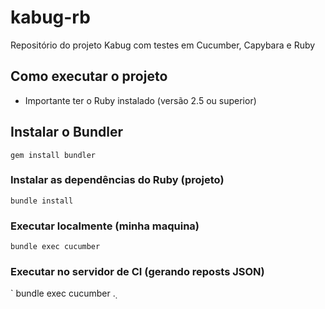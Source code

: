 # kabug-rb
Repositório do projeto Kabug com testes em Cucumber, Capybara e Ruby

## Como executar o projeto
* Importante ter o Ruby instalado (versão 2.5 ou superior)

## Instalar o Bundler
`
gem install bundler
`

### Instalar as dependências do Ruby (projeto)
`
bundle install
`

### Executar localmente (minha maquina)
`
bundle exec cucumber
`

### Executar no servidor de CI (gerando reposts JSON)
`
bundle exec cucumber .̣               
 